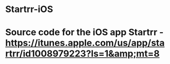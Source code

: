 # Startrr-iOS
# Source code for the iOS app Startrr - https://itunes.apple.com/us/app/startrr/id1008979223?ls=1&amp;mt=8
